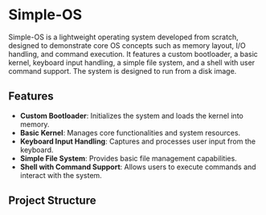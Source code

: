 # Simple-OS

Simple-OS is a lightweight operating system developed from scratch, designed to demonstrate core OS concepts such as memory layout, I/O handling, and command execution. It features a custom bootloader, a basic kernel, keyboard input handling, a simple file system, and a shell with user command support. The system is designed to run from a disk image.

## Features

- **Custom Bootloader**: Initializes the system and loads the kernel into memory.
- **Basic Kernel**: Manages core functionalities and system resources.
- **Keyboard Input Handling**: Captures and processes user input from the keyboard.
- **Simple File System**: Provides basic file management capabilities.
- **Shell with Command Support**: Allows users to execute commands and interact with the system.

## Project Structure

